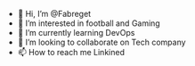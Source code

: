 - 👋 Hi, I’m @Fabreget
- 👀 I’m interested in football and Gaming 
- 🌱 I’m currently learning DevOps 
- 💞️ I’m looking to collaborate on Tech company
- 📫 How to reach me Linkined

<!---
Fabreget/Fabreget is a ✨ special ✨ repository because its `README.md` (this file) appears on your GitHub profile.
You can click the Preview link to take a look at your changes.
--->
